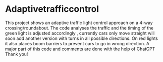# Adaptivetrafficcontrol
This project shows an adaptive traffic light control approach on a 4-way crossing/roundabout. The code analyses the traffic and the timing of the green light is adjusted accordingly , currently cars only move straight will soon add another version with turns in all possible directions. On red lights it also places boom barriers to prevent cars to go in wrong direction.
A major part of this code and comments are done with the help of ChatGPT 
Thank you!
